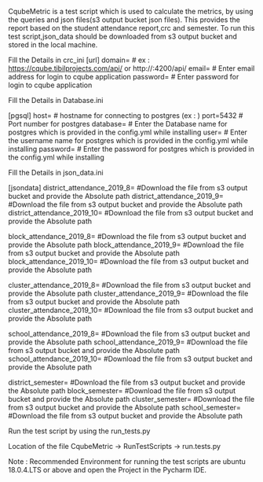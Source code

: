 CqubeMetric is a test script which is used to calculate the metrics, by using the queries and json files(s3 output bucket json files). This provides the report based on the student attendance report,crc and semester. To run this test script,json_data should be downloaded from s3 output bucket and stored in the local machine.

Fill the Details in crc_ini [url] domain= # ex : https://cqube.tibilprojects.com/api/ or http://:4200/api/ email= # Enter email address for login to cqube application password= # Enter password for login to cqube application

Fill the Details in Database.ini

[pgsql] host= # hostname for connecting to postgres (ex : ) port=5432 # Port number for postgres database= # Enter the Database name for postgres which is provided in the config.yml while installing user= # Enter the username name for postgres which is provided in the config.yml while installing password= # Enter the password for postgres which is provided in the config.yml while installing

Fill the Details in json_data.ini

[jsondata] district_attendance_2019_8= #Download the file from s3 output bucket and provide the Absolute path district_attendance_2019_9= #Download the file from s3 output bucket and provide the Absolute path district_attendance_2019_10= #Download the file from s3 output bucket and provide the Absolute path

block_attendance_2019_8= #Download the file from s3 output bucket and provide the Absolute path block_attendance_2019_9= #Download the file from s3 output bucket and provide the Absolute path block_attendance_2019_10= #Download the file from s3 output bucket and provide the Absolute path

cluster_attendance_2019_8= #Download the file from s3 output bucket and provide the Absolute path cluster_attendance_2019_9= #Download the file from s3 output bucket and provide the Absolute path cluster_attendance_2019_10= #Download the file from s3 output bucket and provide the Absolute path

school_attendance_2019_8= #Download the file from s3 output bucket and provide the Absolute path school_attendance_2019_9= #Download the file from s3 output bucket and provide the Absolute path school_attendance_2019_10= #Download the file from s3 output bucket and provide the Absolute path

district_semester= #Download the file from s3 output bucket and provide the Absolute path
block_semester= #Download the file from s3 output bucket and provide the Absolute path cluster_semester= #Download the file from s3 output bucket and provide the Absolute path school_semester= #Download the file from s3 output bucket and provide the Absolute path

Run the test script by using the run_tests.py

Location of the file CqubeMetric -> RunTestScripts -> run.tests.py

Note : Recommended Environment for running the test scripts are ubuntu 18.0.4.LTS or above and open the Project in the Pycharm IDE.
